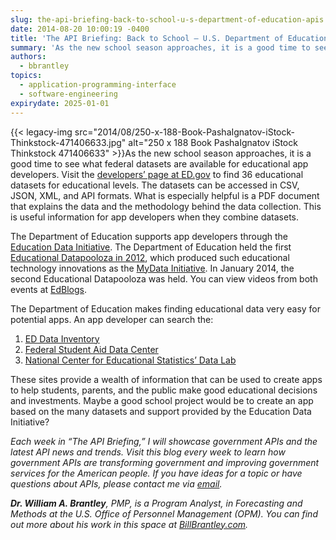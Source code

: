 ```yaml
---
slug: the-api-briefing-back-to-school-u-s-department-of-education-apis
date: 2014-08-20 10:00:19 -0400
title: 'The API Briefing: Back to School – U.S. Department of Education APIs'
summary: 'As the new school season approaches, it is a good time to see what federal datasets are available for educational app developers. Visit the developers’ page at ED.gov to find 36 educational datasets for educational levels. The datasets can be accessed in CSV, JSON,'
authors:
  - bbrantley
topics:
  - application-programming-interface
  - software-engineering
expirydate: 2025-01-01
---
```


{{< legacy-img src="2014/08/250-x-188-Book-PashaIgnatov-iStock-Thinkstock-471406633.jpg" alt="250 x 188 Book PashaIgnatov iStock Thinkstock 471406633" >}}As the new school season approaches, it is a good time to see what federal datasets are available for educational app developers. Visit the [developers’ page at ED.gov](http://www.ed.gov/developers) to find 36 educational datasets for educational levels. The datasets can be accessed in CSV, JSON, XML, and API formats. What is especially helpful is a PDF document that explains the data and the methodology behind the data collection. This is useful information for app developers when they combine datasets.

The Department of Education supports app developers through the [Education Data Initiative](http://www.ed.gov/edblogs/technology/education-data-initiative/). The Department of Education held the first [Educational Datapooloza in 2012](http://www.ed.gov/edblogs/technology/datapalooza/), which produced such educational technology innovations as the [MyData Initiative](http://www.ed.gov/edblogs/technology/mydata/). In January 2014, the second Educational Datapooloza was held. You can view videos from both events at [EdBlogs](http://www.ed.gov/edblogs/technology/datapalooza/).

The Department of Education makes finding educational data very easy for potential apps. An app developer can search the:

  1. [ED Data Inventory](http://datainventory.ed.gov/)
  2. [Federal Student Aid Data Center](https://studentaid.ed.gov/data-center)
  3. [National Center for Educational Statistics’ Data Lab](http://nces.ed.gov/datalab/)

These sites provide a wealth of information that can be used to create apps to help students, parents, and the public make good educational decisions and investments. Maybe a good school project would be to create an app based on the many datasets and support provided by the Education Data Initiative?

_Each week in “The API Briefing,” I will showcase government APIs and the latest API news and trends. Visit this blog every week to learn how government APIs are transforming government and improving government services for the American people. If you have ideas for a topic or have questions about APIs, please contact me via [email](mailto:William.Brantley@opm.gov)._

**_Dr. William A. Brantley_**_, PMP, is a Program Analyst, in Forecasting and Methods at the U.S. Office of Personnel Management (OPM). You can find out more about his work in this space at_ [_BillBrantley.com_](http://billbrantley.com/)_._

